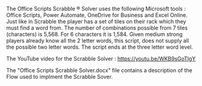 The Office Scripts Scrabble ® Solver uses the following Microsoft tools :  Office Scripts, Power Automate, OneDrive for Business and Excel Online. Just like in Scrabble the player has a set of tiles on their rack which they must find a word from. The number of combinations possible from 7 tiles (characters) is 5,568. For 6 characters it is 1,584. Given medium strong players already know all the 2 letter words, this script, does not supply all the possible two letter words. The script ends at the three letter word level.  

The YouTube video for the Scrabble Solver : https://youtu.be/WKB9sGoTlgY

The "Office Scripts Scrabble Solver.docx" file contains a description of the Flow used to implment the Scrabble Sover. 
